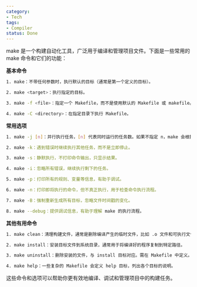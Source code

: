 ```yaml
---
category:
- Tech
tags:
- Compiler
status: Done
---
```




make 是一个构建自动化工具，广泛用于编译和管理项目文件。下面是一些常用的 make 命令和它们的功能：

**基本命令**
```bash
1. make：不带任何参数时，执行默认的目标（通常是第一个定义的目标）。

2. make <target>：执行指定的目标。

3. make -f <file>：指定一个 Makefile，而不是使用默认的 Makefile 或 makefile。

4. make -C <directory>：在指定目录下执行 Makefile。
```

**常用选项**
```bash
1. make -j [n]：并行执行任务，[n] 代表同时运行的任务数。如果不指定 n，make 会根据系统情况自动选择。

2. make -k：遇到错误时继续执行其他任务，而不是立即停止。

3. make -s：静默执行，不打印命令输出，只显示结果。

4. make -i：忽略所有错误，继续执行剩下的任务。

5. make -p：打印所有的规则、变量等信息，有助于调试。

6. make -n：打印即将执行的命令，但不真正执行，用于检查命令执行流程。

7. make -B：强制重新生成所有目标，忽略文件时间戳的变化。

8. make --debug：提供调试信息，有助于理解 make 的执行流程。
```

**其他有用命令**
```bash
1. make clean：清理构建文件，通常是删除编译产生的临时文件，比如 .o 文件和可执行文件。需在 Makefile 中定义。

2. make install：安装目标文件到系统目录，通常用于将编译好的程序复制到特定路径。

3. make uninstall：删除安装的文件，与 install 目标对应。需在 Makefile 中定义。

4. make help：一些复杂的 Makefile 会定义 help 目标，列出各个目标的说明。
```
  
这些命令和选项可以帮助你更有效地编译、调试和管理项目中的构建任务。